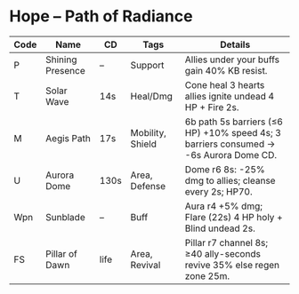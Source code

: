 # Hope – Path of Radiance
| Code | Name | CD | Tags | Details |
|------|------|----|------|---------|
| P | Shining Presence | – | Support | Allies under your buffs gain 40% KB resist. |
| T | Solar Wave | 14s | Heal/Dmg | Cone heal 3 hearts allies ignite undead 4 HP + Fire 2s. |
| M | Aegis Path | 17s | Mobility, Shield | 6b path 5s barriers (≤6 HP) +10% speed 4s; 3 barriers consumed → -6s Aurora Dome CD. |
| U | Aurora Dome | 130s | Area, Defense | Dome r6 8s: -25% dmg to allies; cleanse every 2s; HP70. |
| Wpn | Sunblade | – | Buff | Aura r4 +5% dmg; Flare (22s) 4 HP holy + Blind undead 2s. |
| FS | Pillar of Dawn | life | Area, Revival | Pillar r7 channel 8s; ≥40 ally-seconds revive 35% else regen zone 25m. |